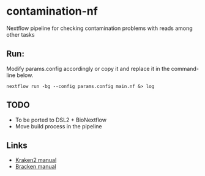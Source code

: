 # contamination-nf
Nextflow pipeline for checking contamination problems with reads among other tasks

## Run:

Modify params.config accordingly or copy it and replace it in the command-line below.

```
nextflow run -bg --config params.config main.nf &> log
```

## TODO

* To be ported to DSL2 + BioNextflow
* Move build process in the pipeline

## Links

* [Kraken2 manual](https://github.com/DerrickWood/kraken2/blob/master/docs/MANUAL.markdown)
* [Bracken manual](http://ccb.jhu.edu/software/bracken/index.shtml?t=manual)
